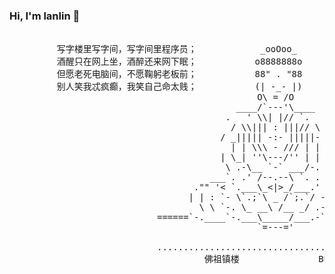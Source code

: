 ### Hi, I'm lanlin 👋


<pre>

         写字楼里写字间，写字间里程序员；            _ooOoo_           程序人员写程序，又拿程序换酒钱。
         酒醒只在网上坐，酒醉还来网下眠；           o8888888o          酒醉酒醒日复日，网上网下年复年。
         但愿老死电脑间，不愿鞠躬老板前；           88" . "88          奔驰宝马贵者趣，公交自行程序员。
         别人笑我忒疯癫，我笑自己命太贱；           (| -_- |)          不见满街漂亮妹，哪个归得程序员？
                                               O\ = /O
                                           ____/`---'\____
                                         .   ' \\| |// `.
                                          / \\||| : |||// \
                                        / _||||| -:- |||||- \
                                          | | \\\ - /// | |
                                        | \_| ''\---/'' | |
                                         \ .-\__ `-` ___/-. /
                                      ___`. .' /--.--\ `. . __
                                   ."" '< `.___\_<|>_/___.' >'"".
                                  | | : `- \`.;`\ _ /`;.`/ - ` : | |
                                    \ \ `-. \_ __\ /__ _/ .-` / /
                            ======`-.____`-.___\_____/___.-`____.-'======
                                               `=---='

                            .............................................
                                     佛祖镇楼               BUG辟易
</pre>
 
